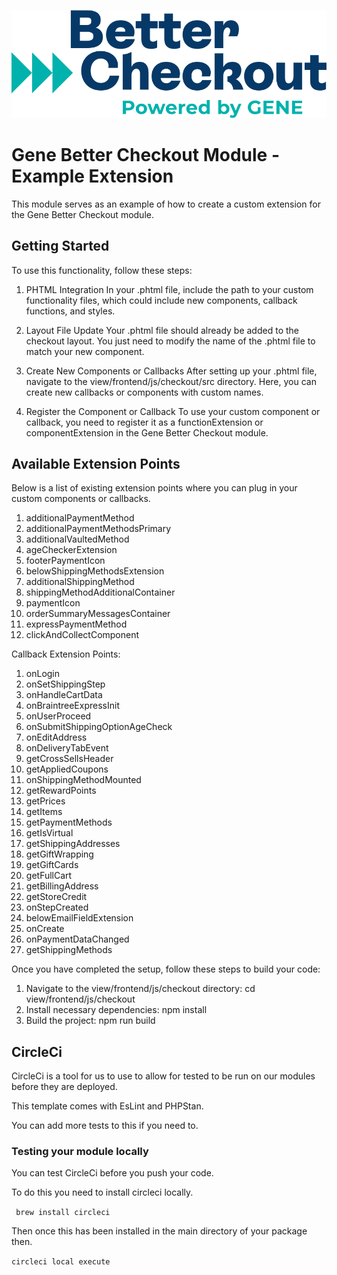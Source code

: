 ![Better Checkout Powered by GENE](./assets/logo.svg)

# Gene Better Checkout Module - Example Extension

This module serves as an example of how to create a custom extension for the Gene Better Checkout module.

## Getting Started
To use this functionality, follow these steps:

1. PHTML Integration
In your .phtml file, include the path to your custom functionality files, which could include new components, callback functions, and styles.

2. Layout File Update
Your .phtml file should already be added to the checkout layout. You just need to modify the name of the .phtml file to match your new component.

3. Create New Components or Callbacks
After setting up your .phtml file, navigate to the view/frontend/js/checkout/src directory. Here, you can create new callbacks or components with custom names.

4. Register the Component or Callback
To use your custom component or callback, you need to register it as a functionExtension or componentExtension in the Gene Better Checkout module.

## Available Extension Points
Below is a list of existing extension points where you can plug in your custom components or callbacks.

1. additionalPaymentMethod
2. additionalPaymentMethodsPrimary
3. additionalVaultedMethod
4. ageCheckerExtension
5. footerPaymentIcon
6. belowShippingMethodsExtension
7. additionalShippingMethod
8. shippingMethodAdditionalContainer
9. paymentIcon
10. orderSummaryMessagesContainer
11. expressPaymentMethod
12. clickAndCollectComponent

Callback Extension Points:
1. onLogin
2. onSetShippingStep
3. onHandleCartData
4. onBraintreeExpressInit
5. onUserProceed
6. onSubmitShippingOptionAgeCheck
7. onEditAddress
8. onDeliveryTabEvent
9. getCrossSellsHeader
10. getAppliedCoupons
11. onShippingMethodMounted
12. getRewardPoints
13. getPrices
14. getItems
15. getPaymentMethods
16. getIsVirtual
17. getShippingAddresses
18. getGiftWrapping
19. getGiftCards
20. getFullCart
21. getBillingAddress
22. getStoreCredit
23. onStepCreated
24. belowEmailFieldExtension
25. onCreate
26. onPaymentDataChanged
27. getShippingMethods

Once you have completed the setup, follow these steps to build your code:

1. Navigate to the view/frontend/js/checkout directory:
cd view/frontend/js/checkout
2. Install necessary dependencies:
npm install
3. Build the project:
npm run build

## CircleCi

CircleCi is a tool for us to use to allow for tested to be run on our modules before they are deployed.

This template comes with EsLint and PHPStan.

You can add more tests to this if you need to.


### Testing your module locally

You can test CircleCi before you push your code.

To do this you need to install circleci locally.

``` brew install circleci```

Then once this has been installed in the main directory of your package then.

```circleci local execute```
